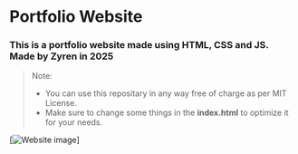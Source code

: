 
# Portfolio Website

### This is a portfolio website made using HTML, CSS and JS. Made by Zyren in 2025

> Note:
> - You can use this repositary in any way free of charge as per MIT License.
> - Make sure to change some things in the **index.html** to optimize it for your needs.

[![Website image](C:\Users\palash.chatterjee\Pictures\Screenshots\websiteimg.png "Image of website in one image")]
